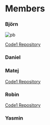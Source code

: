 # Members

### Björn

![pb](https://media1.tenor.com/m/L1SOy0Q8O7gAAAAC/eyebrow-raise-shrek.gif)

[Code1 Repository](https://github.com/M00St4r/Code1)
### Daniel
### Matej

[Code1 Repository](https://github.com/MatBudimir/Code1)

### Robin

[Code1 Repository](https://github.com/rbnsky/Code1/blob/main/Code1%20Diary.md)

### Yasmin
